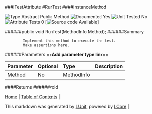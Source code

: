 ###ITestAttribute
#RunTest
####InstanceMethod

![Type Abstract Public Method](http://b.repl.ca/v1/Type-Abstract%20Public%20Method-lightgrey.png) ![Documented Yes](http://b.repl.ca/v1/Documented-Yes-brightgreen.png) ![Unit Tested No](http://b.repl.ca/v1/Unit%20Tested-No-lightgrey.png) ![Attribute Tests 0](http://b.repl.ca/v1/Attribute%20Tests-0-lightgrey.png) [![Source code Available](http://b.repl.ca/v1/Source%20code-Available-red.png)]

######public void RunTest(MethodInfo Method);
######Summary

            Implement this method to execute the test.
            Make assertions here.
            
######Parameters
==__Add parameter type link__==

Parameter | Optional | Type | Description
:---  | :---  | :---  | :--- 
Method | No | MethodInfo | 

####Returns
######void

[Home](../../README.md) | [Table of Contents](../../TableOfContents.md) | 


This markdown was generated by [LUnit](https://github.com/CodeSingularity/LUnit), powered by [LCore](https://github.com/CodeSingularity/LCore) | 

